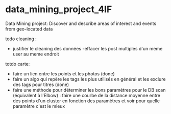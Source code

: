 # data_mining_project_4IF
Data Mining project: Discover and describe areas of interest and events from geo-located data

todo cleaning : 
- justifier le cleaning des données
-effacer les post multiples d'un meme user au meme endroit

totdo carte: 
- faire un lien entre les points et les photos (done)
- faire un algo qui repère les tags les plus utilisés en général et les exclure des tags pour titres (done)
- faire une méthode pour déterminer les bons paramètres pour le DB scan (équivalent à l'Elbow) : faire une courbe de la distance moyenne entre des points d'un cluster en fonction des paramètres et voir pour quelle paramètre c'est le mieux 